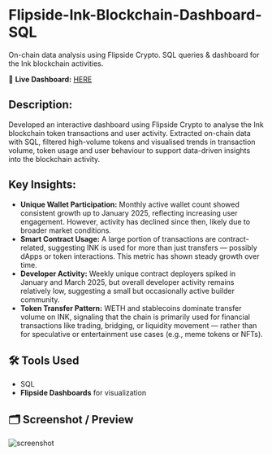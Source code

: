 # Flipside-Ink-Blockchain-Dashboard-SQL
On-chain data analysis using Flipside Crypto. SQL queries &amp; dashboard for the Ink blockchain activities.

🔗 **Live Dashboard:** [HERE](https://flipsidecrypto.xyz/ivy-k/ink-chain-transaction-and-activity-analysis-5HtJbK)

## Description:

Developed an interactive dashboard using Flipside Crypto to analyse the Ink blockchain token transactions and user activity. 
Extracted on-chain data with SQL, filtered high-volume tokens and visualised trends in transaction volume, token usage and user behaviour to support data-driven insights into the blockchain activity.

## Key Insights:

-  **Unique Wallet Participation:** Monthly active wallet count showed consistent growth up to January 2025, reflecting increasing user engagement. However, activity has declined since then, likely due to broader market conditions.
-  **Smart Contract Usage:** A large portion of transactions are contract-related, suggesting INK is used for more than just transfers — possibly dApps or token interactions. This metric has shown steady growth over time.
-  **Developer Activity:** Weekly unique contract deployers spiked in January and March 2025, but overall developer activity remains relatively low, suggesting a small but occasionally active builder community.
-  **Token Transfer Pattern:** WETH and stablecoins dominate transfer volume on INK, signaling that the chain is primarily used for financial transactions like trading, bridging, or liquidity movement — rather than for speculative or entertainment use cases (e.g., meme tokens or NFTs).


## 🛠 Tools Used
- SQL
- **Flipside Dashboards** for visualization

## 🗂️ Screenshot / Preview
![screenshot](dashboard_screenshot.png)
